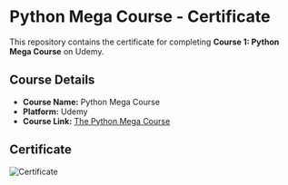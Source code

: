 # Python Mega Course - Certificate

This repository contains the certificate for completing **Course 1: Python Mega Course** on Udemy.

## Course Details

- **Course Name:** Python Mega Course
- **Platform:** Udemy
- **Course Link:** [The Python Mega Course](https://www.udemy.com/course/the-python-mega-course/)

## Certificate

![Certificate](https://udemy-certificate.s3.amazonaws.com/image/UC-0110a18c-1840-473a-bd0d-187d24e02f84.jpg)
